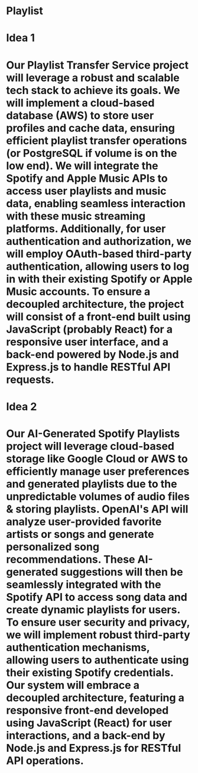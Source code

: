# Playlist

# Idea 1
# Our Playlist Transfer Service project will leverage a robust and scalable tech stack to achieve its goals. We will implement a cloud-based database (AWS) to store user profiles and cache data, ensuring efficient playlist transfer operations (or PostgreSQL if volume is on the low end). We will integrate the Spotify and Apple Music APIs to access user playlists and music data, enabling seamless interaction with these music streaming platforms. Additionally, for user authentication and authorization, we will employ OAuth-based third-party authentication, allowing users to log in with their existing Spotify or Apple Music accounts. To ensure a decoupled architecture, the project will consist of a front-end built using JavaScript (probably React) for a responsive user interface, and a back-end powered by Node.js and Express.js to handle RESTful API requests.

# Idea 2
# Our AI-Generated Spotify Playlists project will leverage cloud-based storage like Google Cloud or AWS to efficiently manage user preferences and generated playlists due to the unpredictable volumes of audio files & storing playlists. OpenAI's API will analyze user-provided favorite artists or songs and generate personalized song recommendations. These AI-generated suggestions will then be seamlessly integrated with the Spotify API to access song data and create dynamic playlists for users. To ensure user security and privacy, we will implement robust third-party authentication mechanisms, allowing users to authenticate using their existing Spotify credentials. Our system will embrace a decoupled architecture, featuring a responsive front-end developed using JavaScript (React) for user interactions, and a back-end by Node.js and Express.js for RESTful API operations. 
